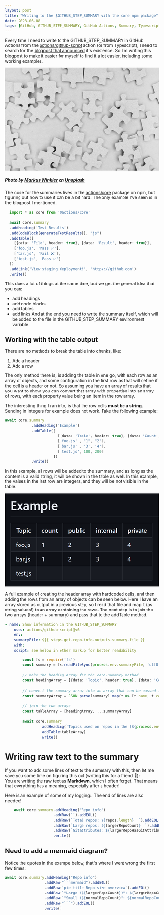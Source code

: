 ```yaml
---
layout: post
title: "Writing to the $GITHUB_STEP_SUMMARY with the core npm package"
date: 2023-06-08
tags: [GitHub, GITHUB_STEP_SUMMARY, GitHub Actions, Summary, Typescript]
---
```


Every time I need to write to the GITHUB_STEP_SUMMARY in GitHub Actions from the [actions/github-script](https://github.com/actions/github-script) action (or from Typescript), I need to search for the [blogpost that announced](https://github.blog/2022-05-09-supercharging-github-actions-with-job-summaries/) it's existence. So I'm writing this blogpost to make it easier for myself to find it a lot easier, including some working examples.

![Photo of around 20 white puzzle pieces against a white background](/images/2023/20230608/markus-winkler-aYPtEknQmXE-unsplash.jpg)  
##### Photo by <a href="https://unsplash.com/@markuswinkler?utm_source=unsplash&utm_medium=referral&utm_content=creditCopyText">Markus Winkler</a> on <a href="https://unsplash.com/photos/aYPtEknQmXE?utm_source=unsplash&utm_medium=referral&utm_content=creditCopyText">Unsplash</a>

The code for the summaries lives in the [actions/core](https://github.com/actions/toolkit/blob/main/packages/core/src/summary.ts) package on npm, but figuring out how to use it can be a bit hard. The only example I've seen is in the blogpost I mentioned.

``` typescript
  import * as core from '@actions/core' 
  
  await core.summary
  .addHeading('Test Results')
  .addCodeBlock(generateTestResults(), "js")
  .addTable([
    [{data: 'File', header: true}, {data: 'Result', header: true}],
    ['foo.js', 'Pass ✅'],
    ['bar.js', 'Fail ❌'],
    ['test.js', 'Pass ✅']
  ])
  .addLink('View staging deployment!', 'https://github.com')
  .write()
```

This does a lot of things at the same time, but we get the general idea that you can:
* add headings
* add code blocks
* add tables
* add links
And at the end you need to write the summary itself, which will be added to the file in the GITHUB_STEP_SUMMARY environment variable.

## Working with the table output
There are no methods to break the table into chunks, like:
1. Add a header
1. Add a row

The only method there is, is adding the table in one go, with each row as an array of objects, and some configuration in the first row as that will define if the cell is a header or not. So assuming you have an array of results that you want to show, you can convert that array with properties into an array of rows, with each property value being an item in the row array.

The interesting thing I ran into, is that the row cells **must be a string**. Sending in integers for example does not work.
Take the following example:

``` typescript
await core.summary
            .addHeading('Example')
            .addTable([
                        [{data: 'Topic', header: true}, {data: 'Count', header: true}, {data: 'Public', header: true}],
                        ['foo.js' , "1", "2"],
                        ['bar.js' , '3', '4'],
                        ['test.js', 100, 200]
                      ])
            .write()
```
In this example, all rows will be added to the summary, and as long as the content is a valid string, it will be shown in the table as well. In this example, the values in the last row are integers, and they will be not visible in the table.

![Screenshot of the table output, with the integer values missing in the last row](/images/2023/20230608/20230608_ExampleOutput.png)  

A full example of creating the header array with hardcoded cells, and then adding the rows from an array of objects can be seen below. Here I have an array stored as output in a previous step, so I read that file and map it (as string values!) to an array containing the rows.
The next step is to join the two arrays (header + summary) and pass that to the addTable method.

``` yaml
- name: Show information in the GITHUB_STEP_SUMMARY
    uses: actions/github-script@v6
    env:
    summaryFile: ${{ steps.get-repo-info.outputs.summary-file }}
    with: 
    script: see below in other markup for better readability
```

``` typescript
        const fs = require('fs')
        const summary = fs.readFileSync(process.env.summaryFile, 'utf8')

        // make the heading array for the core.summary method
        const headingArray = [{data: 'Topic', header: true}, {data: 'Count', header: true}, {data: 'Public', header: true},{data: 'Internal', header: true},{data: 'Private', header: true}]
    
        // convert the summary array into an array that can be passed into the core.summary method
        const summaryArray = JSON.parse(summary).map(t => [t.name, t.count.toString(), t.public.toString(), t.internal.toString(), t.private.toString()])

        // join the two arrays
        const tableArray = [headingArray, ...summaryArray]

        await core.summary
                .addHeading(`Topics used on repos in the [${process.env.org}] organization`)
                .addTable(tableArray)
                .write()
```

# Writing raw text to the summary
If you want to add some lines of text to the summary with this, then let me save you some time on figuring this out (writing this for a friend 🙈):  
You are writing the raw text as **Markdown**, which I often forget. That means that everything has a meaning, especially after a header! 

Here is an example of some of my logging:. The end of lines are also needed!
``` typescript
    await core.summary.addHeading("Repo info")
                      .addRaw(``).addEOL()
                      .addRaw(`Total repos: ${repos.length}  `).addEOL()
                      .addRaw(`Large repos: ${largerRepoCount}  `).addEOL()
                      .addRaw(`Gitattributes: ${largerRepoHasGitAttributes}  `).addEOL()
                      .write()
``` 

## Need to add a mermaid diagram? 
Notice the quotes in the exampe below, that's where I went wrong the first few times:
``` typescript
await core.summary.addHeading("Repo info")
                  .addRaw("```mermaid").addEOL()
                  .addRaw(`pie title Repo size overview`).addEOL()
                  .addRaw(`"Large (${largerRepoCount})": ${largerRepoCount}`).addEOL()
                  .addRaw(`"Small (${normalRepoCount)": ${normalRepoCount}`).addEOL()                          
                  .addRaw("```").addEOL()
                  .write()
```
